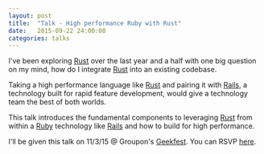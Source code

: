 ```yaml
---
layout: post
title:  "Talk - High performance Ruby with Rust"
date:   2015-09-22 24:00:00
categories: talks
---
```

I've been exploring [Rust][Rust] over the last year and a half with one big question on my mind, how do I integrate [Rust][Rust] into an existing codebase.  

Taking a high performance language like [Rust][Rust] and pairing it with [Rails](http://www.rails.org), a technology built for rapid feature development, would give a technology team the best of both worlds.

This talk introduces the fundamental components to leveraging [Rust][Rust] from within a [Ruby](https://www.ruby-lang.org/en/) technology like [Rails](http://www.rails.org) and how to build for high performance.

I'll be given this talk on 11/3/15 @ Groupon's [Geekfest](http://www.meetup.com/Geekfest/).  You can RSVP [here](http://www.meetup.com/Geekfest/events/225236009/).

[Rust]:   https://www.rust-lang.org
